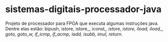 # sistemas-digitais-processador-java

Projeto de processador para FPGA que executa algumas instruções java.
Dentre elas estão:
bipush, istore, istore_<n>, iconst,_<i>, istore, istore_<n>, iload, iload_<n>, goto, goto_w,
if_icmp<cond>, if_acmp<cond>, iadd, isubb, imul, return.
